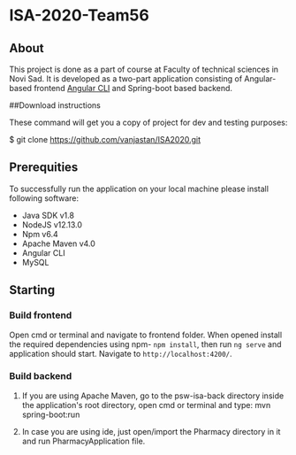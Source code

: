 # ISA-2020-Team56

## About

This project is done as a part of course at Faculty of technical sciences in Novi Sad. It is developed as a two-part application consisting of Angular-based frontend [Angular CLI](https://github.com/angular/angular-cli) and Spring-boot based backend.

##Download instructions

These command will get you a copy of project for dev and testing purposes:

$ git clone https://github.com/vanjastan/ISA2020.git

## Prerequities

To successfully run the application on your local machine please install following software:

* Java SDK v1.8
* NodeJS v12.13.0
* Npm v6.4
* Apache Maven v4.0
* Angular CLI
* MySQL

## Starting

### Build frontend

Open cmd or terminal and navigate to frontend folder. When opened install the required dependencies using npm- `npm install`, then run `ng serve` and application should start. Navigate to `http://localhost:4200/`.

### Build backend

1. If you are using Apache Maven, go to the psw-isa-back directory inside the application's root directory, open cmd or terminal and type: mvn spring-boot:run

2. In case you are using ide, just open/import the Pharmacy directory in it and run PharmacyApplication file.
